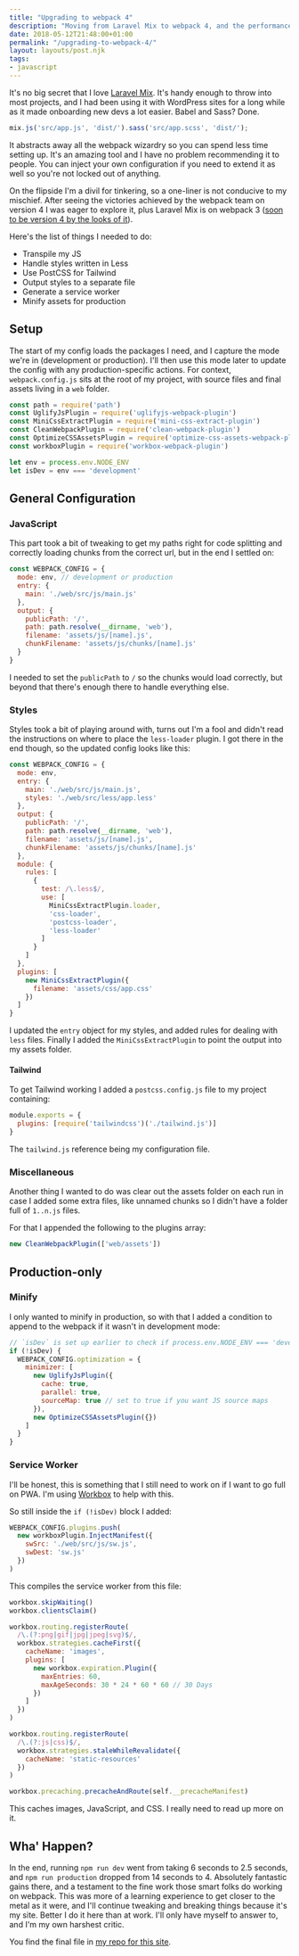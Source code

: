 ```yaml
---
title: "Upgrading to webpack 4"
description: "Moving from Laravel Mix to webpack 4, and the performance benefits."
date: 2018-05-12T21:48:00+01:00
permalink: "/upgrading-to-webpack-4/"
layout: layouts/post.njk
tags:
- javascript
---
```


It's no big secret that I love [Laravel Mix](https://github.com/JeffreyWay/laravel-mix/). It's handy enough to throw into most projects, and I had been using it with WordPress sites for a long while as it made onboarding new devs a lot easier. Babel and Sass? Done.

``` js
mix.js('src/app.js', 'dist/').sass('src/app.scss', 'dist/');
```

It abstracts away all the webpack wizardry so you can spend less time setting up. It's an amazing tool and I have no problem recommending it to people. You can inject your own configuration if you need to extend it as well so you're not locked out of anything.

On the flipside I'm a divil for tinkering, so a one-liner is not conducive to my mischief. After seeing the victories achieved by the webpack team on version 4 I was eager to explore it, plus Laravel Mix is on webpack 3 ([soon to be version 4 by the looks of it](https://github.com/JeffreyWay/laravel-mix/pull/1495)).

Here's the list of things I needed to do:

- Transpile my JS
- Handle styles written in Less
- Use PostCSS for Tailwind
- Output styles to a separate file
- Generate a service worker
- Minify assets for production

## Setup

The start of my config loads the packages I need, and I capture the mode we're in (development or production). I'll then use this mode later to update the config with any production-specific actions. For context, `webpack.config.js` sits at the root of my project, with source files and final assets living in a `web` folder.


``` js
const path = require('path')
const UglifyJsPlugin = require('uglifyjs-webpack-plugin')
const MiniCssExtractPlugin = require('mini-css-extract-plugin')
const CleanWebpackPlugin = require('clean-webpack-plugin')
const OptimizeCSSAssetsPlugin = require('optimize-css-assets-webpack-plugin')
const workboxPlugin = require('workbox-webpack-plugin')

let env = process.env.NODE_ENV
let isDev = env === 'development'
```

## General Configuration

### JavaScript

This part took a bit of tweaking to get my paths right for code splitting and correctly loading chunks from the correct url, but in the end I settled on:


``` js
const WEBPACK_CONFIG = {
  mode: env, // development or production
  entry: {
    main: './web/src/js/main.js'
  },
  output: {
    publicPath: '/',
    path: path.resolve(__dirname, 'web'),
    filename: 'assets/js/[name].js',
    chunkFilename: 'assets/js/chunks/[name].js'
  }
}
```

I needed to set the `publicPath` to `/` so the chunks would load correctly, but beyond that there's enough there to handle everything else.

### Styles

Styles took a bit of playing around with, turns out I'm a fool and didn't read the instructions on where to place the `less-loader` plugin. I got there in the end though, so the updated config looks like this:


``` js
const WEBPACK_CONFIG = {
  mode: env,
  entry: {
    main: './web/src/js/main.js',
    styles: './web/src/less/app.less'
  },
  output: {
    publicPath: '/',
    path: path.resolve(__dirname, 'web'),
    filename: 'assets/js/[name].js',
    chunkFilename: 'assets/js/chunks/[name].js'
  },
  module: {
    rules: [
      {
        test: /\.less$/,
        use: [
          MiniCssExtractPlugin.loader,
          'css-loader',
          'postcss-loader',
          'less-loader'
        ]
      }
    ]
  },
  plugins: [
    new MiniCssExtractPlugin({
      filename: 'assets/css/app.css'
    })
  ]
}
```

I updated the `entry` object for my styles, and added rules for dealing with `less` files. Finally I added the `MiniCssExtractPlugin` to point the output into my assets folder.

#### Tailwind

To get Tailwind working I added a `postcss.config.js` file to my project containing:

``` js
module.exports = {
  plugins: [require('tailwindcss')('./tailwind.js')]
}
```

The `tailwind.js` reference being my configuration file.

### Miscellaneous

Another thing I wanted to do was clear out the assets folder on each run in case I added some extra files, like unnamed chunks so I didn't have a folder full of `1..n.js` files.

For that I appended the following to the plugins array:


``` js
new CleanWebpackPlugin(['web/assets'])
```

## Production-only

### Minify

I only wanted to minify in production, so with that I added a condition to append to the webpack if it wasn't in development mode:


``` js
// `isDev` is set up earlier to check if process.env.NODE_ENV === 'development'
if (!isDev) {
  WEBPACK_CONFIG.optimization = {
    minimizer: [
      new UglifyJsPlugin({
        cache: true,
        parallel: true,
        sourceMap: true // set to true if you want JS source maps
      }),
      new OptimizeCSSAssetsPlugin({})
    ]
  }
}
```

### Service Worker

I'll be honest, this is something that I still need to work on if I want to go full on PWA. I'm using [Workbox](https://github.com/GoogleChrome/workbox) to help with this.

So still inside the `if (!isDev)` block I added:


``` js
WEBPACK_CONFIG.plugins.push(
  new workboxPlugin.InjectManifest({
    swSrc: './web/src/js/sw.js',
    swDest: 'sw.js'
  })
)
```

This compiles the service worker from this file:


``` js
workbox.skipWaiting()
workbox.clientsClaim()

workbox.routing.registerRoute(
  /\.(?:png|gif|jpg|jpeg|svg)$/,
  workbox.strategies.cacheFirst({
    cacheName: 'images',
    plugins: [
      new workbox.expiration.Plugin({
        maxEntries: 60,
        maxAgeSeconds: 30 * 24 * 60 * 60 // 30 Days
      })
    ]
  })
)

workbox.routing.registerRoute(
  /\.(?:js|css)$/,
  workbox.strategies.staleWhileRevalidate({
    cacheName: 'static-resources'
  })
)

workbox.precaching.precacheAndRoute(self.__precacheManifest)
```

This caches images, JavaScript, and CSS. I really need to read up more on it.

## Wha' Happen?

In the end, running `npm run dev` went from taking 6 seconds to 2.5 seconds, and `npm run production` dropped from 14 seconds to 4. Absolutely fantastic gains there, and a testament to the fine work those smart folks do working on webpack. This was more of a learning experience to get closer to the metal as it were, and I'll continue tweaking and breaking things because it's my site. Better I do it here than at work. I'll only have myself to answer to, and I'm my own harshest critic.

You find the final file in [my repo for this site](https://github.com/tjFogarty/personal-site/blob/d78ab16e826a36dcd8fee28bf81f33acc417e529/webpack.config.js).
